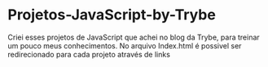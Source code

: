 # Projetos-JavaScript-by-Trybe

Criei esses projetos de JavaScript que achei no blog da Trybe, para treinar um pouco meus conhecimentos. No arquivo Index.html é possivel ser redirecionado para cada
projeto através de links
